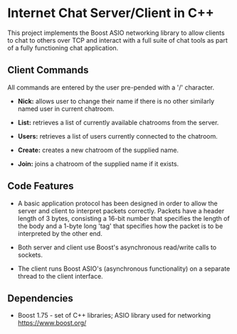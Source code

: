 # Internet Chat Server/Client in C++

This project implements the Boost ASIO networking library to allow clients to chat to others over TCP and interact with a full suite of chat tools as part of a fully functioning chat application.

## Client Commands

All commands are entered by the user pre-pended with a '/' character.

* **Nick:** allows user to change their name if there is no other similarly named user in current chatroom.

* **List:** retrieves a list of currently available chatrooms from the server.

* **Users:** retrieves a list of users currently connected to the chatroom.

* **Create:** creates a new chatroom of the supplied name.

* **Join:** joins a chatroom of the supplied name if it exists.

## Code Features

* A basic application protocol has been designed in order to allow the server and client to interpret packets correctly. Packets have a header length of 3 bytes, consisting a 16-bit number that specifies the length of the body and a 1-byte long 'tag' that specifies how the packet is to be interpreted by the other end.

* Both server and client use Boost's asynchronous read/write calls to sockets.

* The client runs Boost ASIO's (asynchronous functionality) on a separate thread to the client interface.

## Dependencies

* Boost 1.75 - set of C++ libraries; ASIO library used for networking https://www.boost.org/